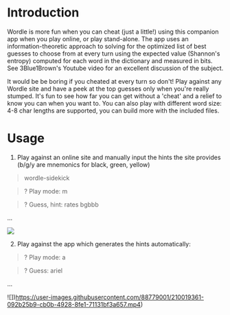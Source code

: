 # Introduction
Wordle is more fun when you can cheat (just a little!) using this companion app when you play online, or play stand-alone. The app uses an information-theoretic approach to solving for the optimized list of best guesses to choose from at every turn using the expected value (Shannon's entropy) computed for each word in the dictionary and measured in bits. See 3Blue1Brown's Youtube video for an excellent discussion of the subject.

It would be be boring if you cheated at every turn so don't! Play against any Wordle site  and have a peek at the top guesses only when you're really stumped.  It's fun to see how far you can get without a 'cheat' and a relief to know you can when you want to. You can also play with different word size: 4-8 char lengths are supported, you can build more with the included files.

# Usage

1) Play against an online site and manually input the hints the site provides (b/g/y are mnemonics for black, green, yellow)

> wordle-sidekick

>? Play mode: m

>? Guess, hint: rates bgbbb

...

![](https://github.com/adriaan29A/wordle-sidekick/blob/main/wordle0.gif)

2) Play against the app which generates the hints automatically:

>? Play mode: a

>? Guess: ariel

...

![])https://user-images.githubusercontent.com/88779001/210019361-092b25b9-cb0b-4928-8fe1-71131bf3a657.mp4)













